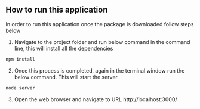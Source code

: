 ## How to run this application
In order to run this application once the package is downloaded follow steps below

1.  Navigate to the project folder and run below command in the command line, this will install all the dependencies
```bash
npm install
```
2.  Once this process is completed, again in the terminal window run the below command. This will start the server.  
```bash
node server
```
3.  Open the web browser and navigate to URL http://localhost:3000/
